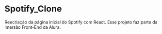 # Spotify_Clone
 Reecriação da página inicial do Spotify com React. Esse projeto faz parte da imersão Front-End da Alura.
